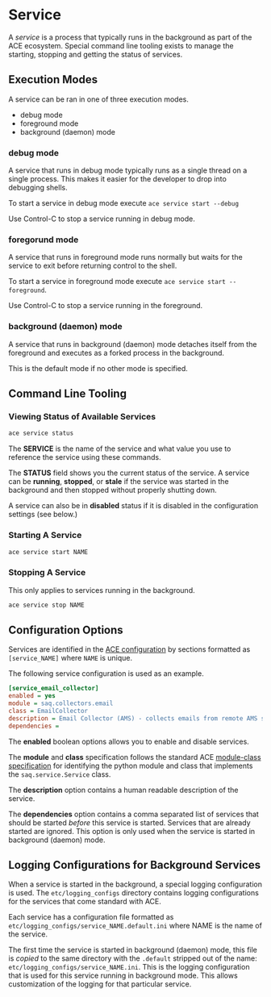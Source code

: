 # Service

A *service* is a process that typically runs in the background as part of the ACE ecosystem. Special command line tooling exists to manage the starting, stopping and getting the status of services.

## Execution Modes

A service can be ran in one of three execution modes.

- debug mode
- foreground mode
- background (daemon) mode

### debug mode

A service that runs in debug mode typically runs as a single thread on a single process. This makes it easier for the developer to drop into debugging shells.

To start a service in debug mode execute `ace service start --debug`

Use Control-C to stop a service running in debug mode.

### foregorund mode

A service that runs in foreground mode runs normally but waits for the service to exit before returning control to the shell.

To start a service in foreground mode execute `ace service start --foreground`.

Use Control-C to stop a service running in the foreground.

### background (daemon) mode

A service that runs in background (daemon) mode detaches itself from the foreground and executes as a forked process in the background.

This is the default mode if no other mode is specified.

## Command Line Tooling

### Viewing Status of Available Services

```bash
ace service status
```

The **SERVICE** is the name of the service and what value you use to reference the service using these commands.

The **STATUS** field shows you the current status of the service. A service can be **running**, **stopped**, or **stale** if the service was started in the background and then stopped without properly shutting down.

A service can also be in **disabled** status if it is disabled in the configuration settings (see below.)

### Starting A Service

```bash
ace service start NAME
```

### Stopping A Service

This only applies to services running in the background.

```bash
ace service stop NAME
```

## Configuration Options

Services are identified in the [ACE configuration](configuration.md) by sections formatted as `[service_NAME]` where `NAME` is unique.

The following service configuration is used as an example.

```ini
[service_email_collector]
enabled = yes
module = saq.collectors.email
class = EmailCollector
description = Email Collector (AMS) - collects emails from remote AMS systems
dependencies =
```

The **enabled** boolean options allows you to enable and disable services.

The **module** and **class** specification follows the standard ACE [module-class specification](module_class_spec.md) for identifying the python module and class that implements the `saq.service.Service` class.

The **description** option contains a human readable description of the service.

The **dependencies** option contains a comma separated list of services that should be started *before* this service is started. Services that are already started are ignored. This option is only used when the service is started in background (daemon) mode.

## Logging Configurations for Background Services

When a service is started in the background, a special logging configuration is used. The `etc/logging_configs` directory contains logging configurations for the services that come standard with ACE.

Each service has a configuration file formatted as `etc/logging_configs/service_NAME.default.ini` where NAME is the name of the service.

The first time the service is started in background (daemon) mode, this file is *copied* to the same directory with the `.default` stripped out of the name: `etc/logging_configs/service_NAME.ini`. This is the logging configuration that is used for this service running in background mode. This allows customization of the logging for that particular service.
